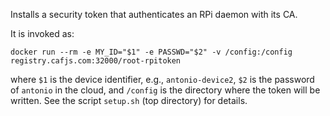 Installs a security token that authenticates an RPi daemon with its CA.

It is invoked as:

    docker run --rm -e MY_ID="$1" -e PASSWD="$2" -v /config:/config registry.cafjs.com:32000/root-rpitoken

where `$1` is the device identifier, e.g., `antonio-device2`, `$2` is the password of `antonio` in the cloud, and `/config` is the directory where the token will be written. See the script `setup.sh` (top directory) for details.
